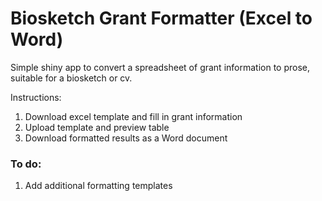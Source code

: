 # Biosketch Grant Formatter (Excel to Word)
Simple shiny app to convert a spreadsheet of grant information to prose, suitable for a biosketch or cv.

Instructions:
1. Download excel template and fill in grant information
2. Upload template and preview table
3. Download formatted results as a Word document

### To do:
1. Add additional formatting templates

